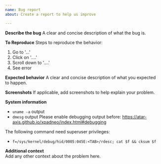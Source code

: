 ```yaml
---
name: Bug report
about: Create a report to help us improve

---
```


**Describe the bug**
A clear and concise description of what the bug is.

**To Reproduce**
Steps to reproduce the behavior:
1. Go to '...'
2. Click on '....'
3. Scroll down to '....'
4. See error

**Expected behavior**
A clear and concise description of what you expected to happen.

**Screenshots**
If applicable, add screenshots to help explain your problem.

**System information**
- `uname -a` output
- `dmesg` output
  Please enable debugging output before: https://atar-axis.github.io/xpadneo/index.html#debugging  
  
The following command need superuser privileges:
- `f=/sys/kernel/debug/hid/0005:045E:<TAB>/rdesc; cat $f && cksum $f`


**Additional context**  
Add any other context about the problem here.
